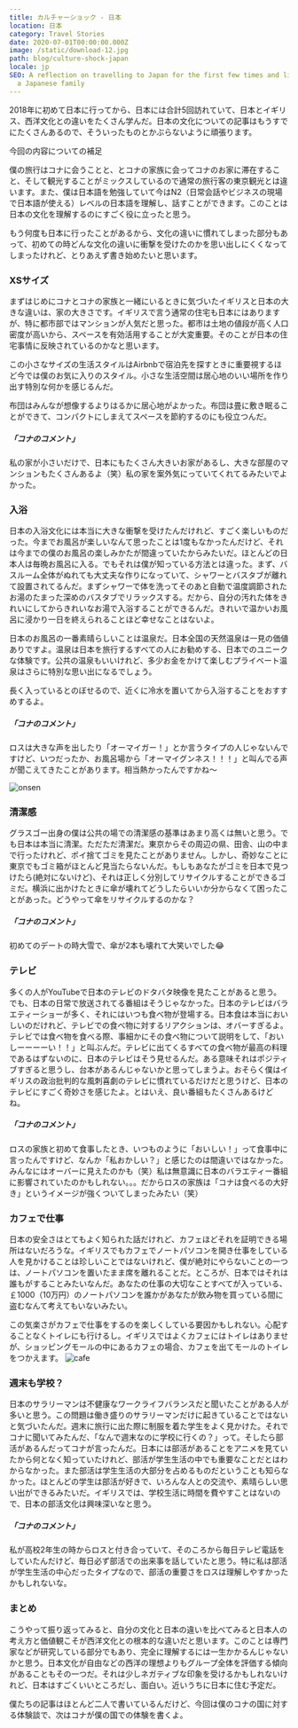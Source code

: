 ```yaml
---
title: カルチャーショック - 日本
location: 日本
category: Travel Stories
date: 2020-07-01T00:00:00.000Z
image: /static/download-12.jpg
path: blog/culture-shock-japan
locale: jp
SEO: A reflection on travelling to Japan for the first few times and living with
  a Japanese family
---
```

2018年に初めて日本に行ってから、日本には合計5回訪れていて、日本とイギリス、西洋文化との違いをたくさん学んだ。日本の文化についての記事はもうすでにたくさんあるので、そういったものとかぶらないように頑張ります。

今回の内容についての補足

僕の旅行はコナに会うことと、とコナの家族に会ってコナのお家に滞在すること、そして観光することがミックスしているので通常の旅行客の東京観光とは違います。また、僕は日本語を勉強していて今はN2（日常会話やビジネスの現場で日本語が使える）レベルの日本語を理解し、話すことができます。このことは日本の文化を理解するのにすごく役に立ったと思う。

もう何度も日本に行ったことがあるから、文化の違いに慣れてしまった部分もあって、初めての時どんな文化の違いに衝撃を受けたのかを思い出しにくくなってしまったけれど、とりあえず書き始めたいと思います。

### XSサイズ

まずはじめにコナとコナの家族と一緒にいるときに気づいたイギリスと日本の大きな違いは、家の大きさです。イギリスで言う通常の住宅も日本にはありますが、特に都市部ではマンションが人気だと思った。都市は土地の値段が高く人口密度が高いから、スペースを有効活用することが大変重要。そのことが日本の住宅事情に反映されているのかなと思います。

この小さなサイズの生活スタイルはAirbnbで宿泊先を探すときに重要視するほど今では僕のお気に入りのスタイル。小さな生活空間は居心地のいい場所を作り出す特別な何かを感じるんだ。

布団はみんなが想像するよりはるかに居心地がよかった。布団は畳に敷き眠ることができて、コンパクトにしまえてスペースを節約するのにも役立つんだ。

##### 「コナのコメント」

私の家が小さいだけで、日本にもたくさん大きいお家があるし、大きな部屋のマンションもたくさんあるよ（笑）私の家を案外気にっていてくれてるみたいでよかった。

### 入浴

日本の入浴文化には本当に大きな衝撃を受けたんだけれど、すごく楽しいものだった。今までお風呂が楽しいなんて思ったことは1度もなかったんだけど、それは今までの僕のお風呂の楽しみかたが間違っていたからみたいだ。ほとんどの日本人は毎晩お風呂に入る。でもそれは僕が知っている方法とは違った。まず、バスルーム全体がぬれても大丈夫な作りになっていて、シャワーとバスタブが離れて設置されてるんだ。まずシャワーで体を洗ってそのあと自動で温度調節されたお湯のたまった深めのバスタブでリラックスする。だから、自分の汚れた体をきれいにしてからきれいなお湯で入浴することができるんだ。きれいで温かいお風呂に浸かり一日を終えられることほど幸せなことはないよ。

日本のお風呂の一番素晴らしいことは温泉だ。日本全国の天然温泉は一見の価値ありですよ。温泉は日本を旅行するすべての人にお勧めする、日本でのユニークな体験です。公共の温泉もいいけれど、多少お金をかけて楽しむプライベート温泉はさらに特別な思い出になるでしょう。

長く入っているとのぼせるので、近くに冷水を置いてから入浴することをおすすめするよ。

##### 「コナのコメント」

ロスは大きな声を出したり「オーマイガー！」とか言うタイプの人じゃないんですけど、いつだったか、お風呂場から「オーマイグンネス！！！」と叫んでる声が聞こえてきたことがあります。相当熱かったんですかね～

![onsen](../../img/img_20190104_175707-1-.jpg "onsen")

### 清潔感

グラスゴー出身の僕は公共の場での清潔感の基準はあまり高くは無いと思う。でも日本は本当に清潔。ただただ清潔だ。東京からその周辺の県、田舎、山の中まで行ったけれど、ポイ捨てゴミを見たことがありません。しかし、奇妙なことに東京でもゴミ箱がほとんど見当たらないんだ。もしもあなたがゴミを日本で見つけたら(絶対にないけど)、それは正しく分別してリサイクルすることができるゴミだ。横浜に出かけたときに傘が壊れてどうしたらいいか分からなくて困ったことがあった。どうやって傘をリサイクルするのかな？

##### 「コナのコメント」

初めてのデートの時大雪で、傘が2本も壊れて大笑いでした😂

### テレビ

多くの人がYouTubeで日本のテレビのドタバタ映像を見たことがあると思う。でも、日本の日常で放送されてる番組はそうじゃなかった。日本のテレビはバラエティーショーが多く、それにはいつも食べ物が登場する。日本食は本当においしいのだけれど、テレビでの食べ物に対するリアクションは、オバーすぎるよ。テレビでは食べ物を食べる際、事細かにその食べ物について説明をして、「おいしーーーーい！！」と叫ぶんだ。テレビに出てくるすべての食べ物が最高の料理であるはずないのに、日本のテレビはそう見せるんだ。ある意味それはポジティブすぎると思うし、台本があるんじゃないかと思ってしまうよ。おそらく僕はイギリスの政治批判的な風刺喜劇のテレビに慣れているだけだと思うけど、日本のテレビにすごく奇妙さを感じたよ。とはいえ、良い番組もたくさんあるけどね。

##### 「コナのコメント」

ロスの家族と初めて食事したとき、いつものように「おいしい！」って食事中に言ったんですけど、なんか「私おかしい？」と感じたのは間違いではなかった。みんなにはオーバーに見えたのかも（笑）私は無意識に日本のバラエティー番組に影響されていたのかもしれない。。。だからロスの家族は「コナは食べるの大好き」というイメージが強くついてしまったみたい（笑）

### カフェで仕事

日本の安全さはとてもよく知られた話だけれど、カフェほどそれを証明できる場所はないだろうな。イギリスでもカフェでノートパソコンを開き仕事をしている人を見かけることは珍しいことではないけれど、僕が絶対にやらないことの一つは、ノートパソコンを置いたまま席を離れることだ。ところが、日本ではそれは誰もがすることみたいなんだ。あなたの仕事の大切なことすべてが入っている、￡1000（10万円）のノートパソコンを誰かがあなたが飲み物を買っている間に盗むなんて考えてもいないみたい。

この気楽さがカフェで仕事をするのを楽しくしている要因かもしれない。心配することなくトイレにも行けるし。イギリスではよくカフェにはトイレはありませが、ショッピングモールの中にあるカフェの場合、カフェを出てモールのトイレをつかえます。
![cafe](../../img/img_20191206_101727-1-.jpg "cafe")

### 週末も学校？

日本のサラリーマンは不健康なワークライフバランスだと聞いたことがある人が多いと思う。この問題は働き盛りのサラリーマンだけに起きていることではないと気づいたんだ。週末に旅行に出た際に制服を着た学生をよく見かけた。それでコナに聞いてみたんだ、「なんで週末なのに学校に行くの？」って。そしたら部活があるんだってコナが言ったんだ。日本には部活があることをアニメを見ていたから何となく知っていたけれど、部活が学生生活の中でも重要なことだとはわからなかった。また部活は学生生活の大部分を占めるものだということも知らなかった。ほとんどの学生は部活が好きで、いろんな人との交流や、素晴らしい思い出ができるみたいだ。イギリスでは、学校生活に時間を費やすことはないので、日本の部活文化は興味深いなと思う。

##### 「コナのコメント」

私が高校2年生の時からロスと付き合っていて、そのころから毎日テレビ電話をしていたんだけど、毎日必ず部活での出来事を話していたと思う。特に私は部活が学生生活の中心だったタイプなので、部活の重要さをロスは理解しやすかったかもしれないな。

### まとめ

こうやって振り返ってみると、自分の文化と日本の違いを比べてみると日本人の考え方と価値観こそが西洋文化との根本的な違いだと思います。このことは専門家などが研究している部分でもあり、完全に理解するには一生かかるんじゃないかと思う。日本文化が自由などの西洋の理想よりもグループ全体を評価する傾向があることもその一つだ。それは少しネガティブな印象を受けるかもしれないけれど、日本はすごくいいところだし、面白い。近いうちに日本に住む予定だ。

僕たちの記事はほとんど二人で書いているんだけど、今回は僕のコナの国に対する体験談で、次はコナが僕の国での体験を書くよ。